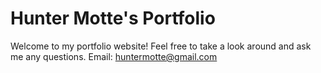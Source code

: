 # Hunter Motte's Portfolio

Welcome to my portfolio website! Feel free to take a look around and ask me any questions.
Email: huntermotte@gmail.com
